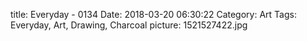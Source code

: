 title: Everyday - 0134
Date: 2018-03-20 06:30:22
Category: Art
Tags: Everyday, Art, Drawing, Charcoal
picture: 1521527422.jpg
